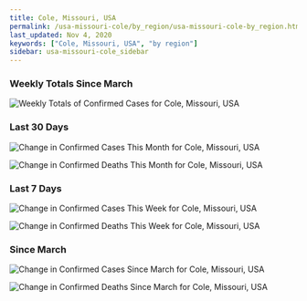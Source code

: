 ```yaml
---
title: Cole, Missouri, USA
permalink: /usa-missouri-cole/by_region/usa-missouri-cole-by_region.html
last_updated: Nov 4, 2020
keywords: ["Cole, Missouri, USA", "by region"]
sidebar: usa-missouri-cole_sidebar
---
```


<h3>Weekly Totals Since March</h3>

![Weekly Totals of Confirmed Cases for Cole, Missouri, USA](/covid_tracker/images/graphs/usa-missouri-cole-weekly_totals_graph.png)

<h3>Last 30 Days</h3>

![Change in Confirmed Cases This Month for Cole, Missouri, USA](/covid_tracker/images/graphs/usa-missouri-cole-delta_confirmed-30_days_graph.png)

![Change in Confirmed Deaths This Month for Cole, Missouri, USA](/covid_tracker/images/graphs/usa-missouri-cole-delta_deaths-30_days_graph.png)

<h3>Last 7 Days</h3>

![Change in Confirmed Cases This Week for Cole, Missouri, USA](/covid_tracker/images/graphs/usa-missouri-cole-delta_confirmed-7_days_graph.png)

![Change in Confirmed Deaths This Week for Cole, Missouri, USA](/covid_tracker/images/graphs/usa-missouri-cole-delta_deaths-7_days_graph.png)

<h3>Since March</h3>

![Change in Confirmed Cases Since March for Cole, Missouri, USA](/covid_tracker/images/graphs/usa-missouri-cole-delta_confirmed-since_march_graph.png)

![Change in Confirmed Deaths Since March for Cole, Missouri, USA](/covid_tracker/images/graphs/usa-missouri-cole-delta_deaths-since_march_graph.png)
